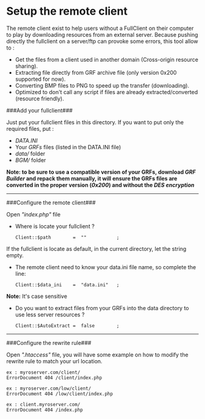 Setup the remote client
=======================

The remote client exist to help users without a FullClient on their computer to play by downloading resources from an external server.
Because pushing directly the fullclient on a server/ftp can provoke some errors, this tool allow to :

 - Get the files from a client used in another domain (Cross-origin resource sharing).
 - Extracting file directly from GRF archive file (only version 0x200 supported for now).
 - Converting BMP files to PNG to speed up the transfer (downloading).
 - Optimized to don't call any script if files are already extracted/converted (resource friendly).

###Add your fullclient###

Just put your fullclient files in this directory. If you want to put only the required files, put :

 - *DATA.INI*
 - Your *GRFs* files (listed in the DATA.INI file)
 - *data/* folder
 - *BGM/* folder

**Note: to be sure to use a compatible version of your GRFs, download *GRF Builder* and repack them manually, it will ensure the GRFs files are converted in the proper version (*0x200*) and without the *DES encryption***

-----------------

###Configure the remote client###

Open *"index.php"* file

 - Where is locate your fullclient ?

    `Client::$path        =  ""           ;`

 If the fullclient is locate as default, in the current directory, let the string empty.

 - The remote client need to know your data.ini file name, so complete the line:

    `Client::$data_ini    =  "data.ini"   ;`

 **Note:** It's case sensitive

 - Do you want to extract files from your GRFs into the data directory to use less server resources ?

    `Client::$AutoExtract =  false        ;`

----------------

###Configure the rewrite rule###

Open *".htaccess"* file, you will have some example on how to modify the rewrite rule to match your url location.

    ex : myroserver.com/client/
    ErrorDocument 404 /client/index.php

    ex : myroserver.com/low/client/
    ErrorDocument 404 /low/client/index.php

    ex : client.myroserver.com/
    ErrorDocument 404 /index.php
